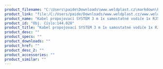 ```yaml
---
product_filename: "C:\Users\paide\Downloads\www.weldplast.cz\markdown\kabel-propojovaci-system-3-m-1x-samostatne-vodice-1x-rj5.md"
product_link: "file:/C:/Users/paide/Downloads/www.weldplast.cz/www.weldplast.cz/kabel-propojovaci-system-3-m-1x-samostatne-vodice-1x-rj5"
product_name: "Kabel propojovací SYSTEM 3 m 1x samostatné vodiče 1x RJ5"
product_id: "Obj. číslo:144.028"
product_title: "Kabel propojovací SYSTEM 3 m 1x samostatné vodiče 1x RJ5 | Weldplast"
product_desc: ""
product_specs: ""
product_downloads: ""
product_href: ""
product_desc_2: ""
product_accessories: ""
product_similar: ""
---
```

